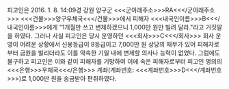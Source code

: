 피고인은 2016. 1. 8. 14:09경 강원 양구군 <<<군아래주소>>>RA<<</군아래주소>>> <<<건물>>>양구우체국<<</건물>>>에서 피해자 <<<내국인이름>>>B<<</내국인이름>>>에게 "1개월만 쓰고 변제하겠으니 1,000만 원만 빌려 달라."라고 거짓말을 하였다.
그러나 사실 피고인은 당시 운영하던 <<<회사>>>C<<</회사>>> 회사 운영이 어려운 상황에서 신용등급이 8등급이고 7,000만 원 상당의 채무가 있어 피해자로부터 금원을 빌리더라도 이를 약속한 기일 내에 변제할 의사나 능력이 없었다.
그럼에도 불구하고 피고인은 이와 같이 피해자를 기망하여 이에 속은 피해자로부터 피고인 명의의 <<<은행>>>우체국<<</은행>>> 계좌(계좌번호: <<<계좌번호>>>D<<</계좌번호>>>)로 1,000만 원을 송금받아 편취하였다.